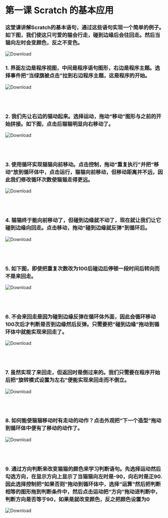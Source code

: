 ﻿# 第一课 Scratch 的基本应用
### 这堂课讲解Scratch的基本语句，通过这些语句实现一个简单的例子。<br>如下图，我们使这只可爱的猫会行走，碰到边缘后会往回走。然后当猫向左时会变颜色，反之不变色。

![Download](/Scratch/resource/program0.gif)

### 1. 界面左边是程序视图，中间是程序语句图形，右边是程序主题。选择事件把“当绿旗被点击”拉到右边程序主题，这是程序的开始。

![Download](/Scratch/resource/program1.gif)

<br><br>

### 2. 我们先让右边的猫动起来。选择运动，拖动“移动”图形与之前的开始拼接。如下图，点击后猫猫明显向右移动了。

![Download](/Scratch/resource/program2.gif)

<br><br>

### 3. 使用循环实现猫猫向前移动。点击控制，拖动“重复执行”并把“移动”放到循环体中，点击运行，猫猫向前移动，但移动距离并不远，因此我们修改循环次数使猫猫走得更远。

![Download](/Scratch/resource/program3.gif)

<br><br>

### 4. 猫猫终于能向前移动了，但碰到边缘就不动了，现在就让我们让它碰到边缘向回走。点击移动，拖动“碰到边缘就反弹”到循环后。

![Download](/Scratch/resource/program4.gif)

<br><br>

### 5. 如下图，即使把重复次数改为100后碰边后停顿一段时间后转向而不是来回走。

![Download](/Scratch/resource/program5.gif)

<br><br>

### 6. 不会来回走是因为碰到边缘反弹在循环体外面，因此会循环移动100次后才判断是否到边缘然后反弹。只需要把“碰到边缘”拖动到循环体中就能实现来回走了。

![Download](/Scratch/resource/program6.gif)

<br><br>

### 7. 虽然实现了来回走，但返回时是倒过来的。我们只需要在程序开始后把“旋转模式设置为左右”便能实现来回走而不倒立。

![Download](/Scratch/resource/program7.gif)

<br><br>

### 8. 如何能使猫猫移动时有走动的动作？点击外观把“下一个造型”拖动到循环体中便有了移动的动作了。

![Download](/Scratch/resource/program8.gif)

<br><br>

### 9. 通过方向判断来改变猫猫的颜色来学习判断语句。先选择运动然后勾选方向，在显示方向上显示了当猫猫向左时是-90，向右时是正90.因此选择控制把“如果否则”拖动到循环体中，选择“运算”然后把判断相等的图形拖到判断条件中，然后点击运动把“方向”拖动进判断中，判断方向是否等于90，如果是就改变颜色，反之把颜色设置为0

![Download](/Scratch/resource/program9.gif)

